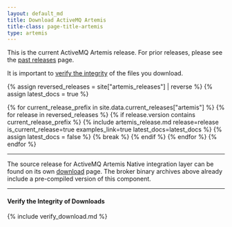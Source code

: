 ```yaml
---
layout: default_md
title: Download ActiveMQ Artemis
title-class: page-title-artemis
type: artemis
---
```


This is the current ActiveMQ Artemis release. For prior releases, please see the <a href="past_releases">past releases</a> page.

It is important to [verify the integrity](#verify-the-integrity-of-downloads) of the files you download.

{% assign reversed_releases = site["artemis_releases"] | reverse %}
{% assign latest_docs = true %}

{% for current_release_prefix in site.data.current_releases["artemis"] %}
    {% for release in reversed_releases %}
        {% if release.version contains current_release_prefix %}
            {% include artemis_release.md release=release is_current_release=true examples_link=true latest_docs=latest_docs %}
            {% assign latest_docs = false %}
            {% break %}
        {% endif %}
    {% endfor %}
{% endfor %}

--------------------------------------

The source release for ActiveMQ Artemis Native integration layer can be found on its own [download](./native_download) page. The broker binary archives above already include a pre-compiled version of this component.

--------------------------------------
#### Verify the Integrity of Downloads

{% include verify_download.md %}
